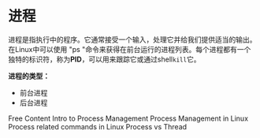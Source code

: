 # 进程

进程是指执行中的程序。它通常接受一个输入，处理它并给我们提供适当的输出。在Linux中可以使用 "ps "命令来获得在前台运行的进程列表。每个进程都有一个独特的标识符，称为**PID**，可以用来跟踪它或通过shell`kill`它。

**进程的类型：**
* 前台进程 
* 后台进程

<ResourceGroupTitle>Free Content</ResourceGroupTitle>
<BadgeLink colorScheme='yellow' badgeText='Read' href='https://www.geeksforgeeks.org/introduction-of-process-management/'>Intro to Process Management</BadgeLink>
<BadgeLink colorScheme='yellow' badgeText='Read' href='https://www.geeksforgeeks.org/process-management-in-linux/'>Process Management in Linux</BadgeLink>
<BadgeLink colorScheme='yellow' badgeText='Read' href='https://www.geeksforgeeks.org/processes-in-linuxunix/'>Process related commands in Linux</BadgeLink>
<BadgeLink colorScheme='yellow' badgeText='Read' href='https://www.geeksforgeeks.org/difference-between-process-and-thread/'>Process vs Thread</BadgeLink>

